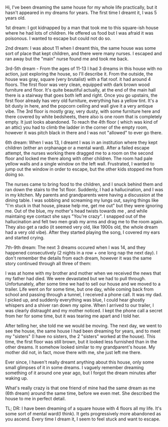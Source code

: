 

Hi, I've been dreaming the same house for my whole life practically, but it hasn't appeared in my dreams for years. The first time I dreamt it, I was 5 years old.

1st dream: I got kidnapped by a man that took me to this square-ish house where he had lots of children. He offered us food but I was afraid it was poisonous. I wanted to escape but could not do so.

2nd dream: I was about 11 when I dreamt this, the same house was some sort of place that kept children, and there were many nurses. I escaped and ran away but the "main" nurse found me and took me back.

3rd-5th dream - From the ages of 11-13 I had 3 dreams in this house with no action, just exploring the house, so I'll describe it.
From the outside, the house was gray, square (very brutalist) with a flat roof. it had around 4 floors. 
The first floor was very clean, equipped with dark brown wood furniture and floor. It's quite beautiful actually, at the end of the main hall there is a stairway that goes both left and right.
Once you go upstairs, the first floor already has very old furniture, everything has a yellow tint. It's a bit dusty in here, and the popcorn ceiling and wall give it a very antique vibe.
The 3rd floor is mostly gray, very dusty, with some furniture here and there covered by white bedsheets, there also is one room that is completely empty. It just looks abandoned. 
To reach the 4th floor ( which was kind of an attic) you had to climb the ladder in the corner of the empty room, however it was pitch black in there and I was not "allowed" to ever go there.

6th dream: When I was 13, I dreamt I was in an institution where they kept children (either an orphanage or a mental ward). After a failed escape attempt, the nurses working there dragged me to a room on the second floor and locked me there along with other children. The room had pale yellow walls and a single window on the left wall. Frustrated, I wanted to jump out the window in order to escape, but the other kids stopped me from doing so.

The nurses came to bring food to the children, and I snuck behind them and ran down the stairs to the 1st floor. Suddenly, I had a hallucination, and I was in my kitchen. My parents and grandparents were having a discussion at the dining table. I was sobbing and screaming my lungs out, saying things like "I'm stuck in that house, please help me, get me out" but they were ignoring me. Out of the blue, my mother's head twists towards me , and while maintaing eye contact she says "You're crazy". I snapped out of the hallucination and felt two men grab my arms and drag me to the room again. They also get a radio (it seemed very old, like 1900s old, the whole dream had a very old vibe). After they started playing the song, I covered my ears and started crying.

7th-9th dream: The next 3 dreams occured when I was 14, and they happened consecutively (2 nights in a row + one long nap the next day). I don't remember the details from each dream, however it was the same story continued through all three of them:

I was at home with my brother and mother when we received the news that my father had died. We were devastated but we had to pull through. Unfortunately, after some time we had to sell our house and we moved to a trailer. Life went on for some time, but one day, while coming back from school and passing through a tunnel, I received a phone call. It was my dad. I picked up, and suddenly everything was blue, I could hear ghostly whispers and a shiver ran down my spine. When I arrived to our trailer, I was clearly distraught and my mother noticed. I kept the phone call a secret from her for some time, but it was tearing me apart and I told her.

After telling her, she told me we would be moving. The next day, we went to see the house, the same house I had been dreaming for years, and to meet my "sisters" (I have no sisters, the 2 "sisters" worked at the house). This time, the first floor was still brown, but it looked less furnished than in the other dreams. It somehow looked similar to my grandparent's house. My mother did not, in fact, move there with me, she just left me there.


Ever since, I haven't really dreamt anything about this house, only some small glimpses of it in some dreams. I vaguely remember dreaming something of it around one year ago, but I forgot the dream minutes after waking up.

What's really crazy is that one friend of mine had the same dream as me (6th dream) around the same time, before we even met. She described the house to me in perfect detail.

TL; DR: I have been dreaming of a square house with 4 floors all my life. It's some sort of mental ward(I think). It gets progressively more abandoned as you ascend. Every time I dream it, I seem to feel stuck and want to escape.